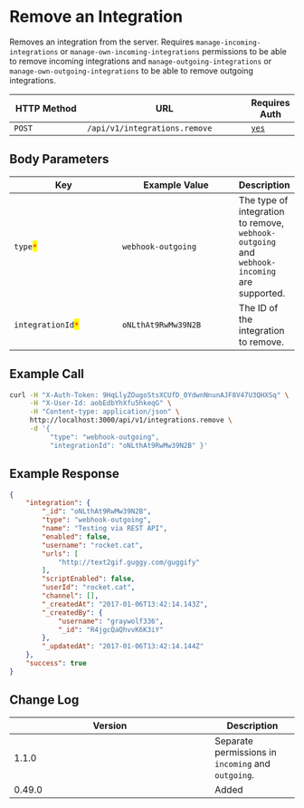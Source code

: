# Remove an Integration

Removes an integration from the server. Requires `manage-incoming-integrations` or `manage-own-incoming-integrations` permissions to be able to remove incoming integrations and `manage-outgoing-integrations` or `manage-own-outgoing-integrations` to be able to remove outgoing integrations.

<table><thead><tr><th width="163">HTTP Method</th><th width="324">URL</th><th>Requires Auth</th></tr></thead><tbody><tr><td><code>POST</code></td><td><code>/api/v1/integrations.remove</code></td><td><a href="../../authentication-endpoints/"><code>yes</code></a></td></tr></tbody></table>

## Body Parameters

<table><thead><tr><th width="213.33333333333331">Key</th><th width="222">Example Value</th><th>Description</th></tr></thead><tbody><tr><td><code>type</code><mark style="color:red;"><code>*</code></mark></td><td><code>webhook-outgoing</code></td><td>The type of integration to remove, <code>webhook-outgoing</code> and <code>webhook-incoming</code> are supported.</td></tr><tr><td><code>integrationId</code><mark style="color:red;"><code>*</code></mark></td><td><code>oNLthAt9RwMw39N2B</code></td><td>The ID of the integration to remove.</td></tr></tbody></table>

## Example Call

```bash
curl -H "X-Auth-Token: 9HqLlyZOugoStsXCUfD_0YdwnNnunAJF8V47U3QHXSq" \
     -H "X-User-Id: aobEdbYhXfu5hkeqG" \
     -H "Content-type: application/json" \
     http://localhost:3000/api/v1/integrations.remove \
     -d '{ 
          "type": "webhook-outgoing", 
          "integrationId": "oNLthAt9RwMw39N2B" }'
```

## Example Response

```json
{
    "integration": {
        "_id": "oNLthAt9RwMw39N2B",
        "type": "webhook-outgoing",
        "name": "Testing via REST API",
        "enabled": false,
        "username": "rocket.cat",
        "urls": [
            "http://text2gif.guggy.com/guggify"
        ],
        "scriptEnabled": false,
        "userId": "rocket.cat",
        "channel": [],
        "_createdAt": "2017-01-06T13:42:14.143Z",
        "_createdBy": {
            "username": "graywolf336",
            "_id": "R4jgcQaQhvvK6K3iY"
        },
        "_updatedAt": "2017-01-06T13:42:14.144Z"
    },
    "success": true
}
```

## Change Log

<table><thead><tr><th width="339">Version</th><th>Description</th></tr></thead><tbody><tr><td>1.1.0</td><td>Separate permissions in <code>incoming</code> and <code>outgoing</code>.</td></tr><tr><td>0.49.0</td><td>Added</td></tr></tbody></table>
